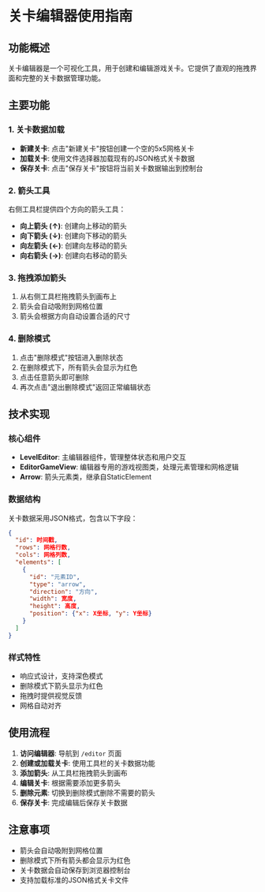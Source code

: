 # 关卡编辑器使用指南

## 功能概述

关卡编辑器是一个可视化工具，用于创建和编辑游戏关卡。它提供了直观的拖拽界面和完整的关卡数据管理功能。

## 主要功能

### 1. 关卡数据加载

- **新建关卡**: 点击"新建关卡"按钮创建一个空的5x5网格关卡
- **加载关卡**: 使用文件选择器加载现有的JSON格式关卡数据
- **保存关卡**: 点击"保存关卡"按钮将当前关卡数据输出到控制台

### 2. 箭头工具

右侧工具栏提供四个方向的箭头工具：

- **向上箭头 (↑)**: 创建向上移动的箭头
- **向下箭头 (↓)**: 创建向下移动的箭头
- **向左箭头 (←)**: 创建向左移动的箭头
- **向右箭头 (→)**: 创建向右移动的箭头

### 3. 拖拽添加箭头

1. 从右侧工具栏拖拽箭头到画布上
2. 箭头会自动吸附到网格位置
3. 箭头会根据方向自动设置合适的尺寸

### 4. 删除模式

1. 点击"删除模式"按钮进入删除状态
2. 在删除模式下，所有箭头会显示为红色
3. 点击任意箭头即可删除
4. 再次点击"退出删除模式"返回正常编辑状态

## 技术实现

### 核心组件

- **LevelEditor**: 主编辑器组件，管理整体状态和用户交互
- **EditorGameView**: 编辑器专用的游戏视图类，处理元素管理和网格逻辑
- **Arrow**: 箭头元素类，继承自StaticElement

### 数据结构

关卡数据采用JSON格式，包含以下字段：

```json
{
  "id": 时间戳,
  "rows": 网格行数,
  "cols": 网格列数,
  "elements": [
    {
      "id": "元素ID",
      "type": "arrow",
      "direction": "方向",
      "width": 宽度,
      "height": 高度,
      "position": {"x": X坐标, "y": Y坐标}
    }
  ]
}
```

### 样式特性

- 响应式设计，支持深色模式
- 删除模式下箭头显示为红色
- 拖拽时提供视觉反馈
- 网格自动对齐

## 使用流程

1. **访问编辑器**: 导航到 `/editor` 页面
2. **创建或加载关卡**: 使用工具栏的关卡数据功能
3. **添加箭头**: 从工具栏拖拽箭头到画布
4. **编辑关卡**: 根据需要添加更多箭头
5. **删除元素**: 切换到删除模式删除不需要的箭头
6. **保存关卡**: 完成编辑后保存关卡数据

## 注意事项

- 箭头会自动吸附到网格位置
- 删除模式下所有箭头都会显示为红色
- 关卡数据会自动保存到浏览器控制台
- 支持加载标准的JSON格式关卡文件
